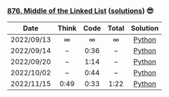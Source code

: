 ### [876. Middle of the Linked List](https://leetcode.com/problems/middle-of-the-linked-list/) ([solutions](https://github.com/jxcrw/enigmata/blob/main/leetcode/876.%20Middle%20of%20the%20Linked%20List)) 😎

|    Date    | Think | Code | Total |                                                            Solution                                                             |
|:----------:|:-----:|:----:|:-----:|:-------------------------------------------------------------------------------------------------------------------------------:|
| 2022/09/13 |   ∞   |  ∞   |   ∞   |      [Python](https://github.com/jxcrw/enigmata/blob/main/leetcode/876.%20Middle%20of%20the%20Linked%20List/middle_ll.py)       |
| 2022/09/14 |   –   | 0:36 |   –   | [Python](https://github.com/jxcrw/enigmata/blob/main/leetcode/876.%20Middle%20of%20the%20Linked%20List/middle_ll_2022-09-14.py) |
| 2022/09/20 |   –   | 1:14 |   –   | [Python](https://github.com/jxcrw/enigmata/blob/main/leetcode/876.%20Middle%20of%20the%20Linked%20List/middle_ll_2022-09-20.py) |
| 2022/10/02 |   –   | 0:44 |   –   | [Python](https://github.com/jxcrw/enigmata/blob/main/leetcode/876.%20Middle%20of%20the%20Linked%20List/middle_ll_2022-10-02.py) |
| 2022/11/15 | 0:49  | 0:33 | 1:22  | [Python](https://github.com/jxcrw/enigmata/blob/main/leetcode/876.%20Middle%20of%20the%20Linked%20List/middle_ll_2022-11-15.py) |
